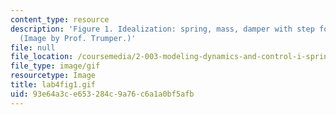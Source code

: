 ```yaml
---
content_type: resource
description: 'Figure 1. Idealization: spring, mass, damper with step force input.
  (Image by Prof. Trumper.)'
file: null
file_location: /coursemedia/2-003-modeling-dynamics-and-control-i-spring-2005/93e64a3ce653284c9a76c6a1a0bf5afb_lab4fig1.gif
file_type: image/gif
resourcetype: Image
title: lab4fig1.gif
uid: 93e64a3c-e653-284c-9a76-c6a1a0bf5afb
---
```


